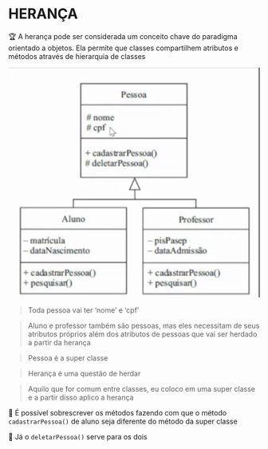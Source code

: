 # HERANÇA

🏆 A herança pode ser considerada um conceito chave do paradigma orientado a objetos. Ela permite que classes compartilhem atributos e métodos através de hierarquia de classes

<img width="700" src = "https://github.com/ViniciusSXavier999/Assets/blob/main/P%C3%B3sGradua%C3%A7%C3%A3o/classesDiagrama.png" />

> Toda pessoa vai ter ‘nome’ e ‘cpf’
> 

> Aluno e professor também são pessoas, mas eles necessitam de seus atributos próprios além dos atributos de pessoas que vai ser herdado a partir da herança
> 

> Pessoa é a super classe
> 

> Herança é uma questão de herdar
> 

> Aquilo que for comum entre classes, eu coloco em uma super classe e a partir disso aplico a herança
> 

🚨 É possível sobrescrever os métodos fazendo com que o método `cadastrarPessoa()` de aluno seja diferente do método da super classe


🚨 Já o `deletarPessoa()` serve para os dois



